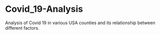 # Covid_19-Analysis
Analysis of Covid 19 in various USA counties and its relationship between different factors.
